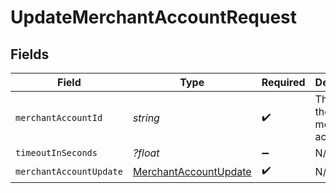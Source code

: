 # UpdateMerchantAccountRequest


## Fields

| Field                                               | Type                                                | Required                                            | Description                                         | Example                                             |
| --------------------------------------------------- | --------------------------------------------------- | --------------------------------------------------- | --------------------------------------------------- | --------------------------------------------------- |
| `merchantAccountId`                                 | *string*                                            | :heavy_check_mark:                                  | The ID of the merchant account                      | merchant-12345                                      |
| `timeoutInSeconds`                                  | *?float*                                            | :heavy_minus_sign:                                  | N/A                                                 |                                                     |
| `merchantAccountUpdate`                             | [MerchantAccountUpdate](./MerchantAccountUpdate.md) | :heavy_check_mark:                                  | N/A                                                 |                                                     |